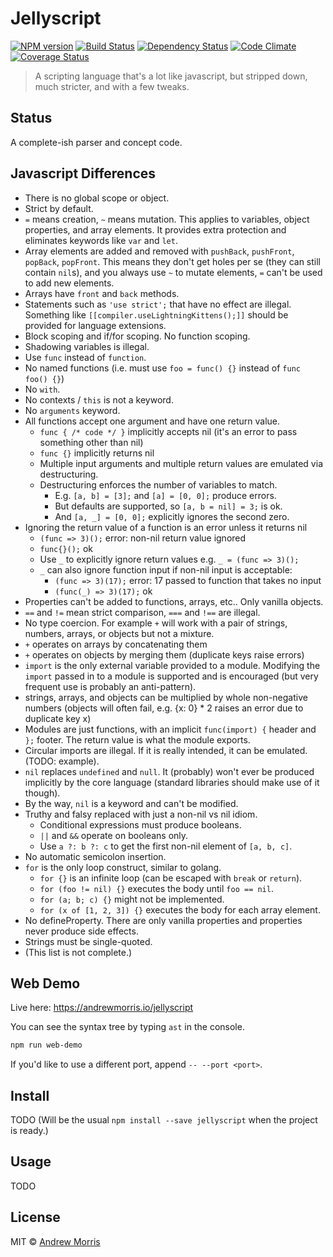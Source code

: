 # Jellyscript
[![NPM version][npm-image]][npm-url] [![Build Status][travis-image]][travis-url] [![Dependency Status][daviddm-image]][daviddm-url] [![Code Climate](https://codeclimate.com/github/voltrevo/jellyscript/badges/gpa.svg)](https://codeclimate.com/github/voltrevo/jellyscript) [![Coverage Status](https://coveralls.io/repos/voltrevo/jellyscript/badge.svg?branch=master&service=github)](https://coveralls.io/github/voltrevo/jellyscript?branch=master)
> A scripting language that's a lot like javascript, but stripped down, much stricter, and with a few tweaks.

## Status

A complete-ish parser and concept code.


## Javascript Differences

- There is no global scope or object.
- Strict by default.
- `=` means creation, `~` means mutation. This applies to variables, object properties, and array elements. It provides extra protection and eliminates keywords like `var` and `let`.
- Array elements are added and removed with `pushBack`, `pushFront`, `popBack`, `popFront`. This means they don't get holes per se (they can still contain `nil`s), and you always use `~` to mutate elements, `=` can't be used to add new elements.
- Arrays have `front` and `back` methods.
- Statements such as `'use strict';` that have no effect are illegal. Something like `[[compiler.useLightningKittens();]]` should be provided for language extensions.
- Block scoping and if/for scoping. No function scoping.
- Shadowing variables is illegal.
- Use `func` instead of `function`.
- No named functions (i.e. must use `foo = func() {}` instead of `func foo() {}`)
- No `with`.
- No contexts / `this` is not a keyword.
- No `arguments` keyword.
- All functions accept one argument and have one return value.
  - `func { /* code */ }` implicitly accepts nil (it's an error to pass something other than nil)
  - `func {}` implicitly returns nil
  - Multiple input arguments and multiple return values are emulated via destructuring.
  - Destructuring enforces the number of variables to match.
    - E.g. `[a, b] = [3];` and `[a] = [0, 0];` produce errors.
    - But defaults are supported, so `[a, b = nil] = 3;` is ok.
    - And `[a, _] = [0, 0];` explicitly ignores the second zero.
- Ignoring the return value of a function is an error unless it returns nil
  - `(func => 3)();` error: non-nil return value ignored
  - `func{}();` ok
  - Use `_` to explicitly ignore return values e.g. `_ = (func => 3)();`
  - `_` can also ignore function input if non-nil input is acceptable:
    - `(func => 3)(17);` error: 17 passed to function that takes no input
    - `(func(_) => 3)(17);` ok
- Properties can't be added to functions, arrays, etc.. Only vanilla objects.
- `==` and `!=` mean strict comparison, `===` and `!==` are illegal.
- No type coercion. For example `+` will work with a pair of strings, numbers, arrays, or objects but not a mixture.
- `+` operates on arrays by concatenating them
- `+` operates on objects by merging them (duplicate keys raise errors)
- `import` is the only external variable provided to a module. Modifying the `import` passed in to a module is supported and is encouraged (but very frequent use is probably an anti-pattern).
- strings, arrays, and objects can be multiplied by whole non-negative numbers (objects will often fail, e.g. {x: 0} * 2 raises an error due to duplicate key x)
- Modules are just functions, with an implicit `func(import) {` header and `};` footer. The return value is what the module exports.
- Circular imports are illegal. If it is really intended, it can be emulated. (TODO: example).
- `nil` replaces `undefined` and `null`. It (probably) won't ever be produced implicitly by the core language (standard libraries should make use of it though).
- By the way, `nil` is a keyword and can't be modified.
- Truthy and falsy replaced with just a non-nil vs nil idiom.
  - Conditional expressions must produce booleans.
  - `||` and `&&` operate on booleans only.
  - Use `a ?: b ?: c` to get the first non-nil element of `[a, b, c]`.
- No automatic semicolon insertion.
- `for` is the only loop construct, similar to golang.
  - `for {}` is an infinite loop (can be escaped with `break` or `return`).
  - `for (foo != nil) {}` executes the body until `foo == nil`.
  - `for (a; b; c) {}` might not be implemented.
  - `for (x of [1, 2, 3]) {}` executes the body for each array element.
- No defineProperty. There are only vanilla properties and properties never produce side effects.
- Strings must be single-quoted.
- (This list is not complete.)

## Web Demo

Live here: https://andrewmorris.io/jellyscript

You can see the syntax tree by typing `ast` in the console.

``` sh
npm run web-demo
```

If you'd like to use a different port, append `-- --port <port>`.


## Install

TODO (Will be the usual `npm install --save jellyscript` when the project is ready.)


## Usage

TODO


## License

MIT © [Andrew Morris](http://andrewmorris.io/)


[npm-image]: https://badge.fury.io/js/jellyscript.svg
[npm-url]: https://npmjs.org/package/jellyscript
[travis-image]: https://travis-ci.org/voltrevo/jellyscript.svg?branch=master
[travis-url]: https://travis-ci.org/voltrevo/jellyscript
[daviddm-image]: https://david-dm.org/voltrevo/jellyscript.svg?theme=shields.io
[daviddm-url]: https://david-dm.org/voltrevo/jellyscript
[coveralls-image]: https://coveralls.io/repos/voltrevo/jellyscript/badge.svg
[coveralls-url]: https://coveralls.io/r/voltrevo/jellyscript

